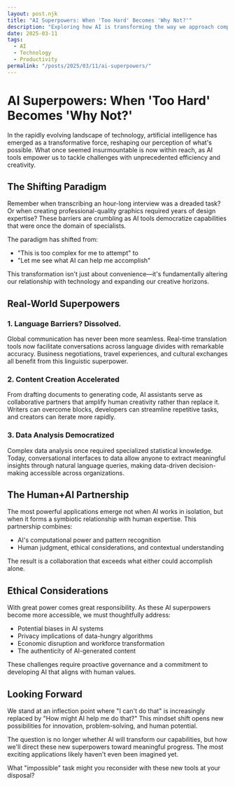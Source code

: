 ```yaml
---
layout: post.njk
title: "AI Superpowers: When 'Too Hard' Becomes 'Why Not?'"
description: "Exploring how AI is transforming the way we approach complex problems and making the impossible possible."
date: 2025-03-11
tags:
  - AI
  - Technology
  - Productivity
permalink: "/posts/2025/03/11/ai-superpowers/"
---
```


# AI Superpowers: When 'Too Hard' Becomes 'Why Not?'

In the rapidly evolving landscape of technology, artificial intelligence has emerged as a transformative force, reshaping our perception of what's possible. What once seemed insurmountable is now within reach, as AI tools empower us to tackle challenges with unprecedented efficiency and creativity.

## The Shifting Paradigm

Remember when transcribing an hour-long interview was a dreaded task? Or when creating professional-quality graphics required years of design expertise? These barriers are crumbling as AI tools democratize capabilities that were once the domain of specialists.

The paradigm has shifted from:

- "This is too complex for me to attempt" to
- "Let me see what AI can help me accomplish"

This transformation isn't just about convenience—it's fundamentally altering our relationship with technology and expanding our creative horizons.

## Real-World Superpowers

### 1. Language Barriers? Dissolved.

Global communication has never been more seamless. Real-time translation tools now facilitate conversations across language divides with remarkable accuracy. Business negotiations, travel experiences, and cultural exchanges all benefit from this linguistic superpower.

### 2. Content Creation Accelerated

From drafting documents to generating code, AI assistants serve as collaborative partners that amplify human creativity rather than replace it. Writers can overcome blocks, developers can streamline repetitive tasks, and creators can iterate more rapidly.

### 3. Data Analysis Democratized

Complex data analysis once required specialized statistical knowledge. Today, conversational interfaces to data allow anyone to extract meaningful insights through natural language queries, making data-driven decision-making accessible across organizations.

## The Human+AI Partnership

The most powerful applications emerge not when AI works in isolation, but when it forms a symbiotic relationship with human expertise. This partnership combines:

- AI's computational power and pattern recognition
- Human judgment, ethical considerations, and contextual understanding

The result is a collaboration that exceeds what either could accomplish alone.

## Ethical Considerations

With great power comes great responsibility. As these AI superpowers become more accessible, we must thoughtfully address:

- Potential biases in AI systems
- Privacy implications of data-hungry algorithms
- Economic disruption and workforce transformation
- The authenticity of AI-generated content

These challenges require proactive governance and a commitment to developing AI that aligns with human values.

## Looking Forward

We stand at an inflection point where "I can't do that" is increasingly replaced by "How might AI help me do that?" This mindset shift opens new possibilities for innovation, problem-solving, and human potential.

The question is no longer whether AI will transform our capabilities, but how we'll direct these new superpowers toward meaningful progress. The most exciting applications likely haven't even been imagined yet.

What "impossible" task might you reconsider with these new tools at your disposal? 